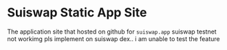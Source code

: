 # Suiswap Static App Site

The application site that hosted on github for `suiswap.app`
suiswap  testnet not workimg pls implement on suiswap dex..
i am unable to test the feature
